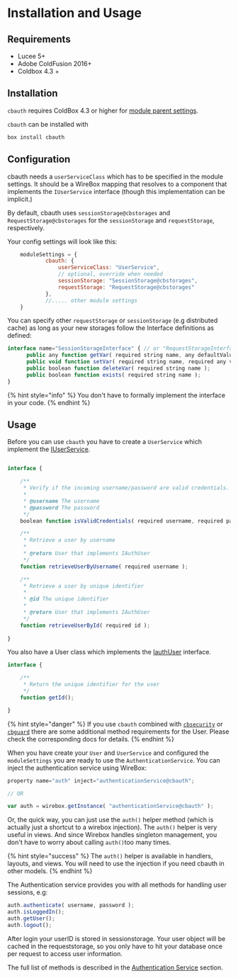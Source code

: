 # Installation and Usage

## Requirements

* Lucee 5+
* Adobe ColdFusion 2016+
* Coldbox 4.3 +

## Installation

`cbauth` requires ColdBox 4.3 or higher for [module parent settings](https://github.com/ortus-docs/coldbox-docs/blob/v4.x/intro/introduction/whats-new-with-4.3.0.md).

`cbauth` can be installed with

```bash
box install cbauth
```

## Configuration

cbauth needs a `userServiceClass` which has to be specified in the module settings.  It should be a WireBox mapping that resolves to a component that implements the `IUserService` interface \(though this implementation can be implicit.\)

By default,  cbauth uses `sessionStorage@cbstorages`  and `RequestStorage@cbstorages`  for the `sessionStorage` and `requestStorage`, respectively.

Your config settings will look like this:

```javascript
	moduleSettings = {
			cbauth: {
				userServiceClass: "UserService",
				// optional, override when needed
				sessionStorage: "SessionStorage@cbstorages",
				requestStorage: "RequestStorage@cbstorages"
			},
			//..... other module settings 
	}
```

You can specify other `requestStorage` or `sessionStorage` \(e.g distributed cache\) as long as your new storages follow the Interface definitions as defined:

```javascript
interface name="SessionStorageInterface" { // or "RequestStorageInterface"
	  public any function getVar( required string name, any defaultValue );
	  public void function setVar( required string name, required any value );
	  public boolean function deleteVar( required string name );
	  public boolean function exists( required string name );
}
```

{% hint style="info" %}
You don't have to formally implement the interface in your code.
{% endhint %}

## Usage

Before you can use `cbauth` you have to create a `UserService` which implement the [IUserService](iuserservice.md).  

```javascript

interface {

	/**
	 * Verify if the incoming username/password are valid credentials.
	 *
	 * @username The username
	 * @password The password
	 */
	boolean function isValidCredentials( required username, required password );

	/**
	 * Retrieve a user by username
	 *
	 * @return User that implements IAuthUser
	 */
	function retrieveUserByUsername( required username );

	/**
	 * Retrieve a user by unique identifier
	 *
	 * @id The unique identifier
	 *
	 * @return User that implements IAuthUser
	 */
	function retrieveUserById( required id );
	
}
```

You also have a User class which implements the [IauthUser](iauthuser.md) interface.

```javascript
interface {

    /**
     * Return the unique identifier for the user
     */
    function getId();

}
```

{% hint style="danger" %}
If you use `cbauth` combined with [`cbsecurity`](https://coldbox-security.ortusbooks.com/usage/authentication-services#user-interface) or [`cbguard`](https://www.forgebox.io/view/cbguard) there are some additional method requirements for the User. Please check the corresponding docs for details.
{% endhint %}

When you have create your `User` and `UserService` and configured the `moduleSettings` you are ready to use the `AuthenticationService`. You can inject the authentication service using WireBox:

```javascript
property name="auth" inject="authenticationService@cbauth";

// OR

var auth = wirebox.getInstance( "authenticationService@cbauth" );
```

Or, the quick way, you can just use the `auth()` helper method \(which is actually just a shortcut to a wirebox injection\). The `auth()` helper is very useful in views. And since Wirebox handles singleton management, you don't have to worry about calling `auth()`too many times.

{% hint style="success" %}
The `auth()` helper is available in handlers, layouts, and views.  You will need to use the injection if you need cbauth in other models.
{% endhint %}

The Authentication service provides you with all methods for handling user sessions, e.g:

```javascript
auth.authenticate( username, password );
auth.isLoggedIn();
auth.getUser();
auth.logout();
```

After login your userID is stored in sessionstorage. Your user object will be cached in the requeststorage, so you only have to hit your database once per request to access user information. 

The full list of methods is described in the [Authentication Service](authentication-service.md) section.


